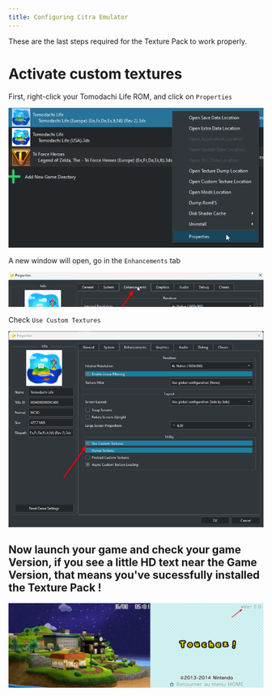 ```yaml
---
title: Configuring Citra Emulator
---
```


These are the last steps required for the Texture Pack to work properly.

# Activate custom textures

First, right-click your Tomodachi Life ROM, and click on `Properties`

![1](https://raw.githubusercontent.com/FIREXDF/TLHD-Docs/main/src/assets/configure/1.png)

A new window will open, go in the `Enhancements` tab

![2](https://raw.githubusercontent.com/FIREXDF/TLHD-Docs/main/src/assets/configure/2.png)

Check `Use Custom Textures`

![3](https://raw.githubusercontent.com/FIREXDF/TLHD-Docs/main/src/assets/configure/3.png)

## Now launch your game and check your game Version, if you see a little HD text near the Game Version, that means you've sucessfully installed the Texture Pack !

![4](https://raw.githubusercontent.com/FIREXDF/TLHD-Docs/main/src/assets/configure/4.png)

